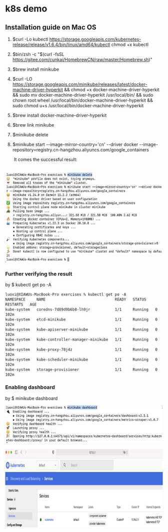 # k8s demo

## Installation guide on Mac OS

1. $curl -Lo kubectl https://storage.googleapis.com/kubernetes-release/release/v1.6.4/bin/linux/amd64/kubectl
chmod +x kubectl

2. $bin/zsh -c "$(curl -fsSL https://gitee.com/cunkai/HomebrewCN/raw/master/Homebrew.sh)"

3. $brew install minikube

4. $curl -LO https://storage.googleapis.com/minikube/releases/latest/docker-machine-driver-hyperkit && chmod +x docker-machine-driver-hyperkit && sudo mv docker-machine-driver-hyperkit /usr/local/bin/ && sudo chown root:wheel /usr/local/bin/docker-machine-driver-hyperkit && sudo chmod u+s /usr/local/bin/docker-machine-driver-hyperkit

5. $brew install docker-machine-driver-hyperkit

6. $brew link minikube

7. $minikube delete

8. $minikube start --image-mirror-country='cn' --driver docker --image-repository=registry.cn-hangzhou.aliyuncs.com/google_containers

&emsp;&emsp;It comes the successful result:

&emsp;&emsp;<img src="docs/k8s.succeed.jpg" width="600" height="290"> 

### Further verifying the result

by $ kubectl get po -A

```
luoxi@XIAWUs-MacBook-Pro exercises % kubectl get po -A
NAMESPACE     NAME                               READY   STATUS    RESTARTS   AGE
kube-system   coredns-7d89d9b6b8-lh9jr           1/1     Running   0          102m
kube-system   etcd-minikube                      1/1     Running   0          102m
kube-system   kube-apiserver-minikube            1/1     Running   0          102m
kube-system   kube-controller-manager-minikube   1/1     Running   0          102m
kube-system   kube-proxy-78j4z                   1/1     Running   0          102m
kube-system   kube-scheduler-minikube            1/1     Running   0          102m
kube-system   storage-provisioner                1/1     Running   0          102m
```

### Enabling dashboard 

by $ minikube dashboard

<img src="docs/k8s.succeed3.dashboard.cmd.jpg" width="600" height="120">
&emsp;
<img src="docs/k8s.succeed3.dashboard.jpg" width="1000" height="250">

